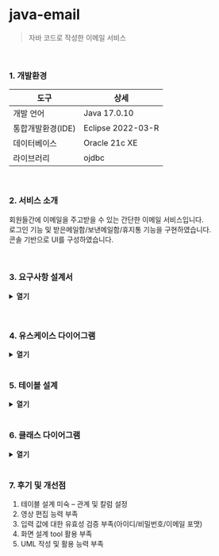 # java-email
> 자바 코드로 작성한 이메일 서비스
<br>

### 1. 개발환경

도구 | 상세
-|- 
개발 언어 | Java 17.0.10​
통합개발환경(IDE) | Eclipse 2022-03-R​
데이터베이스 | Oracle 21c XE​
라이브러리 | ojdbc​ 

<br>

### 2. 서비스 소개
회원들간에 이메일을 주고받을 수 있는 간단한 이메일 서비스입니다.<br>
로그인 기능 및 받은메일함/보낸메일함/휴지통 기능을 구현하였습니다.<br>
콘솔 기반으로 UI를 구성하였습니다.<br>

<br>

### 3. 요구사항 설계서
<details>
   <summary><b>열기</b></summary>
<div markdown="1">
   
   ![요구사항 설계](https://github.com/JinhwanU/java-email/assets/96904426/282f873d-ec2b-419a-a087-563b8aa1ebbb)
<br><br>
  https://www.notion.so/cb342621db50460c989b98d3498b8094?v=90b1da24df3d4b9995a06cd302fc6dba&pvs=4
</div>
</details>

<br>
<br>

### 4. 유스케이스 다이어그램
<details>
   <summary><b>열기</b></summary>
<div markdown="1">
   
   ![유스케이스 다이어그램](https://github.com/JinhwanU/java-email/assets/96904426/2047a624-5bec-4181-bb1a-585f6afb17c6)
</div>
</details>

<br>

### 5. 테이블 설계
<details>
   <summary><b>열기</b></summary>
<div markdown="1">
   
   ![테이블 설계](https://github.com/JinhwanU/java-email/assets/96904426/73b63dcc-aecd-42e1-ba72-6e746209c427)
</div>
</details>

<br>

### 6. 클래스 다이어그램

<details>
   <summary><b>열기</b></summary>
<div markdown="1">
   
   ![UI cld](https://github.com/JinhwanU/java-email/assets/96904426/22ad5ca1-197d-43bb-a539-b8a9f377ae05)
   ![class cld](https://github.com/JinhwanU/java-email/assets/96904426/3bc18614-9702-4e19-b749-820b2b5cc93b)
</div>
</details>

<br>

### 7. 후기 및 개선점
1. 테이블 설계 미숙 – 관계 및 칼럼 설정​
2. 영상 편집 능력​ 부족
3. 입력 값에 대한 유효성 검증 부족(아이디/비밀번호/이메일 포맷)​
4. 화면 설계 tool 활용 부족
5. UML 작성 및 활용 능력 부족

